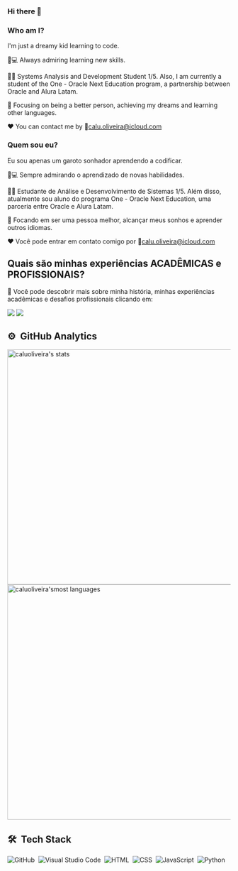 ### Hi there 👋


### Who am I? 

I'm just a dreamy kid learning to code.

🤩💻 Always admiring learning new skills.

🧑‍🎓 Systems Analysis and Development Student 1/5. Also, I am currently a student of the One - Oracle Next Education program, a partnership between Oracle and Alura Latam.

🎯 Focusing on being a better person, achieving my dreams and learning other languages.

❤️ You can contact me by 💌calu.oliveira@icloud.com


### Quem sou eu? 

Eu sou apenas um garoto sonhador aprendendo a codificar.

🤩💻 Sempre admirando o aprendizado de novas habilidades.

🧑‍🎓 Estudante de Análise e Desenvolvimento de Sistemas 1/5. Além disso, atualmente sou aluno do programa One - Oracle Next Education, uma parceria entre Oracle e Alura Latam.

🎯 Focando em ser uma pessoa melhor, alcançar meus sonhos e aprender outros idiomas.

❤️ Você pode entrar em contato comigo por 💌calu.oliveira@icloud.com


## Quais são minhas experiências ACADÊMICAS e PROFISSIONAIS?

🧐 Você pode descobrir mais sobre minha história, minhas experiências acadêmicas e desafios profissionais clicando em:

<a href="https://www.linkedin.com/in/caluoliveira/"><img src="https://img.shields.io/badge/-LinkedIn-black?style=for-the-badge&logo=appveyor"></img></a>
<a href="http://lattes.cnpq.br/4151235037987708"><img src="https://img.shields.io/badge/-Lattes-black?style=for-the-badge&logo=appveyor"></img></a>

## ⚙️ &nbsp;GitHub Analytics

<p align="left">
  <a href="https://github.com/caluoliveira">
    <img width="530em" src="https://github-readme-stats.vercel.app/api?username=caluoliveira&show_icons=true&theme=vision-friendly-dark" alt="caluoliveira's stats"/>
  </a>

  <a href="https://github.com/caluoliveira">
    <img width="530em" src="https://github-readme-stats.vercel.app/api/top-langs/?username=caluoliveira&layout=compact&theme=vision-friendly-dark"alt="caluoliveira'smost languages"/>
  </a>
</p>

## 🛠 &nbsp;Tech Stack

![GitHub](https://img.shields.io/badge/-GitHub-05122A?style=flat&logo=github)&nbsp;
![Visual Studio Code](https://img.shields.io/badge/-Visual%20Studio%20Code-05122A?style=flat&logo=visual-studio-code&logoColor=007ACC)&nbsp;
![HTML](https://img.shields.io/badge/-HTML-05122A?style=flat&logo=HTML5)&nbsp;
![CSS](https://img.shields.io/badge/-CSS-05122A?style=flat&logo=CSS3&logoColor=1572B6)&nbsp;
![JavaScript](https://img.shields.io/badge/-JavaScript-05122A?style=flat&logo=javascript)&nbsp;
![Python](https://img.shields.io/badge/-Python-05122A?style=flat&logo=python&logoColor=ffdd54)&nbsp;
<br>
